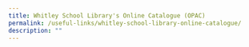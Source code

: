 ```yaml
---
title: Whitley School Library's Online Catalogue (OPAC)
permalink: /useful-links/whitley-school-library-online-catalogue/
description: ""
---
```

